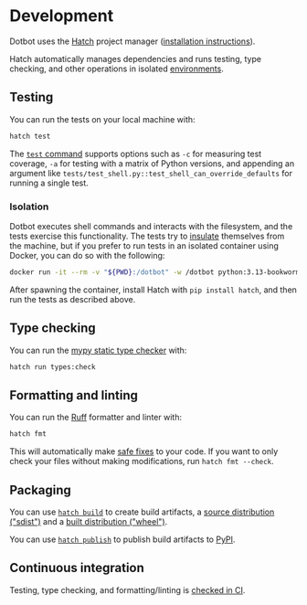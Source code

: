 # Development

Dotbot uses the [Hatch] project manager ([installation instructions][hatch-install]).

Hatch automatically manages dependencies and runs testing, type checking, and other operations in isolated [environments][hatch-environments].

[Hatch]: https://hatch.pypa.io/
[hatch-install]: https://hatch.pypa.io/latest/install/
[hatch-environments]: https://hatch.pypa.io/latest/environment/

## Testing

You can run the tests on your local machine with:

```bash
hatch test
```

The [`test` command][hatch-test] supports options such as `-c` for measuring test coverage, `-a` for testing with a matrix of Python versions, and appending an argument like `tests/test_shell.py::test_shell_can_override_defaults` for running a single test.

[hatch-test]: https://hatch.pypa.io/latest/tutorials/testing/overview/

### Isolation

Dotbot executes shell commands and interacts with the filesystem, and the tests exercise this functionality. The tests try to [insulate][dotbot-conftest] themselves from the machine, but if you prefer to run tests in an isolated container using Docker, you can do so with the following:

```bash
docker run -it --rm -v "${PWD}:/dotbot" -w /dotbot python:3.13-bookworm /bin/bash
```

After spawning the container, install Hatch with `pip install hatch`, and then run the tests as described above.

[dotbot-conftest]: tests/conftest.py

## Type checking

You can run the [mypy static type checker][mypy] with:

```bash
hatch run types:check
```

[mypy]: https://mypy-lang.org/

## Formatting and linting

You can run the [Ruff][ruff] formatter and linter with:

```bash
hatch fmt
```

This will automatically make [safe fixes][fix-safety] to your code. If you want to only check your files without making modifications, run `hatch fmt --check`.

[ruff]: https://github.com/astral-sh/ruff
[fix-safety]: https://docs.astral.sh/ruff/linter/#fix-safety

## Packaging

You can use [`hatch build`][hatch-build] to create build artifacts, a [source distribution ("sdist")][sdist] and a [built distribution ("wheel")][bdist].

You can use [`hatch publish`][hatch-publish] to publish build artifacts to [PyPI][pypi].

[hatch-build]: https://hatch.pypa.io/latest/build/
[sdist]: https://packaging.python.org/en/latest/glossary/#term-Source-Distribution-or-sdist
[bdist]: https://packaging.python.org/en/latest/glossary/#term-Built-Distribution
[hatch-publish]: https://hatch.pypa.io/latest/publish/
[pypi]: https://pypi.org/

## Continuous integration

Testing, type checking, and formatting/linting is [checked in CI][ci].

[ci]: .github/workflows/ci.yml
